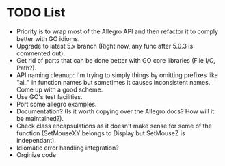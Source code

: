 TODO List
=========
* Priority is to wrap most of the Allegro API and then refactor it to comply better with GO idioms.
* Upgrade to latest 5.x branch (Right now, any func after 5.0.3 is commented out).
* Get rid of parts that can be done better with GO core libraries (File I/O, Path?).
* API naming cleanup: I'm trying to simply things by omitting prefixes like "al_" in function names but sometimes it causes inconsistent names. Come up with a good scheme.
* Use GO's test facilities.
* Port some allegro examples.
* Documentation? (Is it worth copying over the Allegro docs? How will it be maintained?).
* Check class encapsulations as it doesn't make sense for some of the function (SetMouseXY belongs to Display but SetMouseZ is independant).
* Idiomatic error handling integration?
* Orginize code
